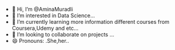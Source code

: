 - 👋 Hi, I’m @AminaMuradli
- 👀 I’m interested in Data Science...
- 🌱 I’m currently learning  more information different courses from Coursera,Udemy and etc...
- 💞️ I’m looking to collaborate on projects ...
- 😄 Pronouns: .She,her..
<!---
AminaMuradli/AminaMuradli is a ✨ special ✨ repository because its `README.md` (this file) appears on your GitHub profile.
You can click the Preview link to take a look at your changes.
--->
